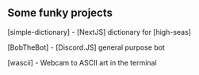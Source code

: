 
## Some funky projects
[simple-dictionary] - [NextJS] dictionary for [high-seas]

[BobTheBot] - [Discord.JS] general purpose bot

[wascii] - Webcam to ASCII art in the terminal

<!-- End of socials-->
